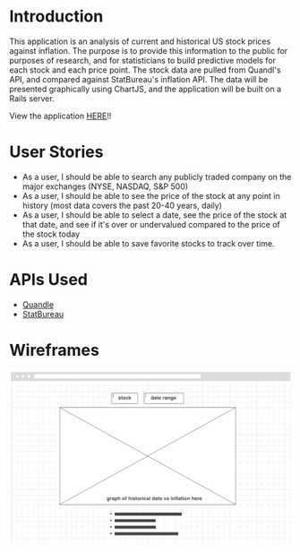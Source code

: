 # Introduction
This application is an analysis of current and historical US stock prices against inflation. The purpose is to provide this information to the public for purposes of research, and for statisticians to build predictive models for each stock and each price point. The stock data are pulled from Quandl's API, and compared against StatBureau's inflation API. The data will be presented graphically using ChartJS, and the application will be built on a Rails server.

View the application [HERE](https://stock-history.herokuapp.com)!!

# User Stories
- As a user, I should be able to search any publicly traded company on the major exchanges (NYSE, NASDAQ, S&P 500)
- As a user, I should be able to see the price of the stock at any point in history (most data covers the past 20-40 years, daily)
- As a user, I should be able to select a date, see the price of the stock at that date, and see if it's over or undervalued compared to the price of the stock today
- As a user, I should be able to save favorite stocks to track over time.

# APIs Used
- [Quandle](https://www.quandl.com/tools/api)
- [StatBureau](https://www.statbureau.org/en/inflation-api)

# Wireframes
![alt text](images/stock-wireframe.png "Main Application")
